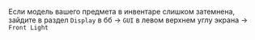 Если модель вашего предмета в инвентаре слишком затемнена, зайдите в раздел `Display` в бб → `GUI` в левом верхнем углу экрана → `Front Light`